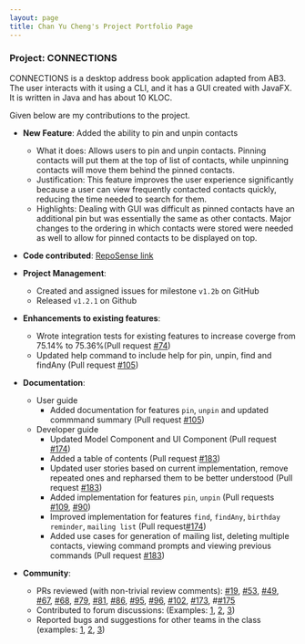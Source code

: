 ```yaml
---
layout: page
title: Chan Yu Cheng's Project Portfolio Page
---
```


### Project: CONNECTIONS

CONNECTIONS is a desktop address book application adapted from AB3. The user interacts with it using a CLI, and it has a GUI created with JavaFX. It is written in Java and has about 10 KLOC.

Given below are my contributions to the project.

* **New Feature**: Added the ability to pin and unpin contacts
  * What it does: Allows users to pin and unpin contacts. Pinning contacts will put them at the top of list of contacts, while unpinning contacts will move them behind the pinned contacts.
  * Justification: This feature improves the user experience significantly because a user can view frequently contacted contacts quickly, reducing the time needed to search for them.
  * Highlights: Dealing with GUI was difficult as pinned contacts have an additional pin but was essentially the same as other contacts. Major changes to the ordering in which contacts were stored were needed as well to allow for pinned contacts to be displayed on top.

* **Code contributed**: [RepoSense link](https://nus-cs2103-ay2122s1.github.io/tp-dashboard/?search=&sort=groupTitle&sortWithin=title&timeframe=commit&mergegroup=&groupSelect=groupByRepos&breakdown=true&checkedFileTypes=docs~functional-code~test-code~other&since=2021-09-17&tabOpen=true&tabType=authorship&zFR=false&tabAuthor=yucheng11122017&tabRepo=AY2122S1-CS2103-F09-4%2Ftp%5Bmaster%5D&authorshipIsMergeGroup=false&authorshipFileTypes=docs~functional-code~test-code&authorshipIsBinaryFileTypeChecked=false)

* **Project Management**:
  * Created and assigned issues for milestone `v1.2b` on GitHub
  * Released `v1.2.1` on Github

* **Enhancements to existing features**:
  * Wrote integration tests for existing features to increase coverge from 75.14% to 75.36%(Pull request [\#74](https://github.com/AY2122S1-CS2103-F09-4/tp/pull/74))
  * Updated help command to include help for pin, unpin, find and findAny (Pull request [\#105](https://github.com/AY2122S1-CS2103-F09-4/tp/pull/105))

* **Documentation**:
    * User guide
        * Added documentation for features `pin`, `unpin` and updated commmand summary (Pull request [\#105](https://github.com/AY2122S1-CS2103-F09-4/tp/pull/105))
    * Developer guide
        * Updated Model Component and UI Component (Pull request [\#174](https://github.com/AY2122S1-CS2103-F09-4/tp/pull/174))
        * Added a table of contents (Pull request [\#183](https://github.com/AY2122S1-CS2103-F09-4/tp/pull/183))
        * Updated user stories based on current implementation, remove repeated ones and repharsed them to be better understood (Pull request [\#183](https://github.com/AY2122S1-CS2103-F09-4/tp/pull/183))
        * Added implementation for features `pin`, `unpin` (Pull requests [\#109](https://github.com/AY2122S1-CS2103-F09-4/tp/pull/109), [\#90](https://github.com/AY2122S1-CS2103-F09-4/tp/pull/90))
        * Improved implementation for features `find`, `findAny`, `birthday reminder`, `mailing list` (Pull request[\#174](https://github.com/AY2122S1-CS2103-F09-4/tp/pull/174))
        * Added use cases for generation of mailing list, deleting multiple contacts, viewing command prompts and viewing previous commands (Pull request [\#183](https://github.com/AY2122S1-CS2103-F09-4/tp/pull/183))

* **Community**:
  * PRs reviewed (with non-trivial review comments): [\#19](https://github.com/AY2122S1-CS2103-F09-4/tp/pull/19), [\#53](https://github.com/AY2122S1-CS2103-F09-4/tp/pull/53), [\#49](https://github.com/AY2122S1-CS2103-F09-4/tp/pull/49), [\#67](https://github.com/AY2122S1-CS2103-F09-4/tp/pull/67), [\#68](https://github.com/AY2122S1-CS2103-F09-4/tp/pull/68), [\#79](https://github.com/AY2122S1-CS2103-F09-4/tp/pull/79), [\#81](https://github.com/AY2122S1-CS2103-F09-4/tp/pull/81), [\#86](https://github.com/AY2122S1-CS2103-F09-4/tp/pull/86), [\#95](https://github.com/AY2122S1-CS2103-F09-4/tp/pull/95), [\#96](https://github.com/AY2122S1-CS2103-F09-4/tp/pull/96), [\#102](https://github.com/AY2122S1-CS2103-F09-4/tp/pull/102), [\#173](https://github.com/AY2122S1-CS2103-F09-4/tp/pull/173), #[\#175](https://github.com/AY2122S1-CS2103-F09-4/tp/pull/175)
  * Contributed to forum discussions: (Examples: [1](https://github.com/nus-cs2103-AY2122S1/forum/issues/185), [2](https://github.com/nus-cs2103-AY2122S1/forum/issues/81#issuecomment-905234382), [3](https://github.com/nus-cs2103-AY2122S1/forum/issues/133#issuecomment-908359221))
  * Reported bugs and suggestions for other teams in the class (examples: [1](https://github.com/yucheng11122017/ped/issues/19), [2](https://github.com/yucheng11122017/ped/issues/18), [3](https://github.com/yucheng11122017/ped/issues/12))
